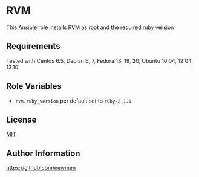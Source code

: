 RVM
===

This Ansible role installs RVM as root and the required ruby version

Requirements
------------
Tested with Centos 6.5, Debian 6, 7, Fedora 18, 19, 20, Ubuntu 10.04, 12.04, 13.10.

Role Variables
--------------
- `rvm.ruby_version` per default set to `ruby-2.1.1`

License
-------
[MIT](https://github.com/newmen/rvm/blob/master/LICENSE)

Author Information
------------------
https://github.com/newmen
